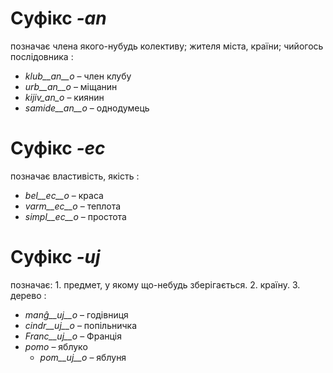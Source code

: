 # Суфікс *-an*

позначає члена якого-нубудь колективу; жителя міста, країни; чийогось послідовника :

- *klub__an__o*    – член клубу
- *urb__an__o*  – міщанин
- *kijiv_an_o* – киянин
- *samide__an__o*  – однодумець
 

# Суфікс *-ec*

позначає властивість, якість :

- *bel__ec__o*   – краса
- *varm__ec__o*  – теплота
- *simpl__ec__o* – простота
 

# Суфікс *-uj*

позначає: 1. предмет, у якому що-небудь зберігається. 2. країну. 3. дерево  :

- *manĝ__uj__o*  – годівниця
- *cindr__uj__o* – попільничка
- *Franc__uj__o* – Франція
- *pomo*   – яблуко
	- *pom__uj__o*   – яблуня
